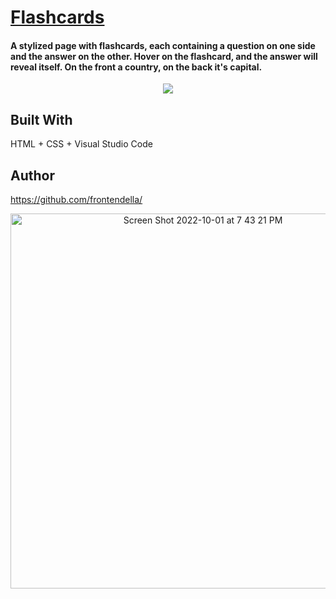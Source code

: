 # [Flashcards](https://frontendella.github.io/Flashcards/)

#### A stylized page with flashcards, each containing a question on one side and the answer on the other. Hover on the flashcard, and the answer will reveal itself. On the front a country, on the back it's capital.

<p align="center">
<img src="https://user-images.githubusercontent.com/82247833/193435567-5da27203-ccba-44c0-b529-b8d287026c99.gif"/>
</p>

## Built With

HTML + CSS + Visual Studio Code



Author
---
https://github.com/frontendella/


[<p align="center"><img width="600px" alt="Screen Shot 2022-10-01 at 7 43 21 PM" src="https://user-images.githubusercontent.com/82247833/193435640-885dbf8c-9983-40ca-b78a-6e8c910504b0.png"></p>](https://frontendella.github.io/Flashcards/)
